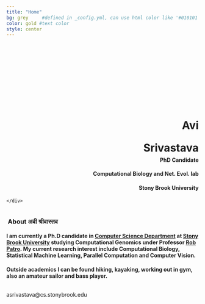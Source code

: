 ```yaml
---
title: "Home"
bg: grey     #defined in _config.yml, can use html color like '#010101'
color: gold #text color
style: center
---
```


<div class="container">
<div class="row">
  <div class="column half">
	<div class="round-image"></div>
	<div style="padding-top:160px;">
		<h1 style="text-align:right; padding-right: 0px"><strong>Avi</strong></h1>
		<h1 style="text-align:right; padding-right: 0px; line-height: 0.2;"><strong>Srivastava</strong></h1>
		<h4 style="text-align:right; padding-right: 0px;"> <strong> PhD Candidate </strong> </h4>
		<h4 style="text-align:right"> Computational Biology and Net. Evol. lab</h4>
		<h4 style="text-align:right"> Stony Brook University</h4>
		
	</div>
  </div>
  <div class="column half">
	<div style="text-align: left">
    	<h3 style="text-align:left"><i class="fa fa-leaf"></i>&nbsp;About अवी श्रीवास्तव</h3>
    	<h4 style="text-align:left">I am currently a Ph.D candidate in <a href="https://www.cs.stonybrook.edu/" target="blank">Computer Science Department</a>
at <a href="http://www.stonybrook.edu/" target="blank">Stony Brook University</a> studying Computational Genomics under Professor <a href="http://www.robpatro.com/redesign/" target="blank">Rob Patro</a>. 
My current research interest include Computational Biology, Statistical Machine Learning, Parallel Computation and Computer Vision. </h4>
		<h4 style="text-align:left"> Outside academics I can be found hiking, kayaking, working out in gym, also an amateur sailor and bass player. </h4>
	</div>
  </div>
</div>
</div>


<style type="text/css">
  span.codedirection { unicode-bidi:bidi-override; direction: rtl; }
</style>

<i class="fa fa-envelope"></i>
<span class="codedirection">
ude.koorbynots.sc@avatsavirsa
</span>


<h3 class="more-icons">
<a href="https://scholar.google.com/citations?user=HhKXdy4AAAAJ&hl=en&oi=ao"><i class="ai ai-google-scholar-square" aria-hidden="true"></i></a>
<a href="https://github.com/k3yavi"><i class="fa fa-github-square"></i></a> 
<a href="https://twitter.com/k3yavi"><i class="fa fa-twitter-square"></i></a>
<a href="https://www.linkedin.com/in/avi-srivastava-3a703814"><i class="fa fa-linkedin-square"></i></a>
</h3>
